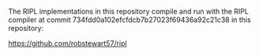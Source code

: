 The RIPL implementations in this repository compile and run with the
RIPL compiler at commit 734fdd0a102efcfdcb7b27023f69436a92c21c38 in
this repository:

https://github.com/robstewart57/ripl
